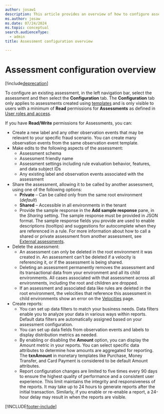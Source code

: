 ```yaml
---
author: josaw1
description: This article provides an overview of how to configure assessments in Dynamics 365 Fraud Protection.
ms.author: josaw
ms.date: 07/24/2024
ms.topic: conceptual
search.audienceType:
  - admin
title: Assessment configuration overview

---
```


# Assessment configuration overview

[!include[deprecation](includes/deprecation.md)]

To configure an existing assessment, in the left navigation bar, select the assessment and then select the **Configuration** tab. The **Configuration** tab only applies to assessments created using [templates](assessment-create-new.md#template) and is only visible to users with a minimum of **Read** permissions for **Assessments** as defined in [User roles and access](user-roles-access.md).

If you have **Read/Write** permissions for Assessments, you can:

- Create a new label and any other observation events that may be relevant to your specific fraud scenario. You can create many observation events from the same observation event template.
- Make edits to the following aspects of the assessment:
  - Assessment schema
  - Assessment friendly name
  - Assessment settings including rule evaluation behavior, features, and data subject IDs
  - Any existing label and observation events associated with the assessment
- Share the assessment, allowing it to be called by another assessment, using one of the following options:
  - **Private** – Can be called only from the same root environment (_default_)
  - **Shared** – Accessible in all environments in the tenant
  - Provide the sample response in the **Add sample response** pane, in the *Sharing* setting. The sample response must be provided in JSON format. The sample response fields you provide are used to enable descriptions (tooltips) and suggestions for autocomplete when they are referenced in a rule. For more information about how to call a shared or private assessment from another assessment, see [External assessments](external-assessments.md).
- Delete the assessment:
  - An assessment can only be deleted in the root environment it was created in. An assessment can't be deleted if a velocity is referencing it, or if the assessment is being shared.
  - Deleting an assessment permanently removes the assessment and its transactional data from your environment and all its child environments. All cases associated with that assessment across all environments, including the root and children are dropped.
  - If an assessment and associated data like rules are deleted in the root environment, the velocities that reference this assessment in child environments show an error on the [Velocities](velocities.md) page. 
- Create reports:
  - You can set up data filters to match your business needs. Data filters enable you to analyze your data in various ways within reports. Default data filters are automatically assigned based on your assessment configuration.
  - You can set up data fields from observation events and labels to display distribution metrics as needed.  
  - By enabling or disabling the **Amount** option, you can display the Amount metric in your reports. You can select specific data attributes to determine how amounts are aggregated for reporting. The **txnAmount** in monetary templates like Purchase, Money Transfer, and Card Payment is considered to be default Amount attributes.
  - Report configuration changes are limited to five times every 90 days to ensure the highest quality of performance and a consistent user experience. This limit maintains the integrity and responsiveness of the reports. It may take up to 24 hours to generate reports after the initial transaction. Similarly, if you enable or re-enable a report, a 24-hour delay may result in when the reports are visible.


[!INCLUDE[footer-include](includes/footer-banner.md)]

